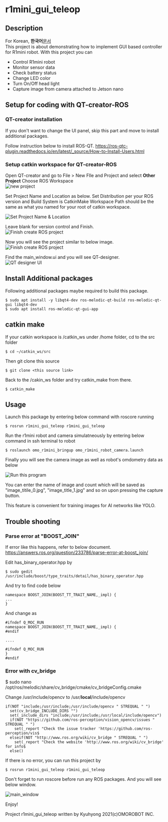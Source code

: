 # r1mini_gui_teleop

## Description

For Korean, **한국어**[문서](README_KR.md)  
This project is about demonstrating how to implement GUI based controller for R1mini robot.
With this project you can  

- Control R1mini robot  
- Monitor sensor data  
- Check battery status  
- Change LED color  
- Turn On/Off head light  
- Capture image from camera attached to Jetson nano  

## Setup for coding with QT-creator-ROS

### QT-creator installation

If you don't want to change the UI panel, skip this part and move to install additional packages.

Follow instruction below to install ROS-QT.
https://ros-qtc-plugin.readthedocs.io/en/latest/_source/How-to-Install-Users.html

### Setup catkin workspace for QT-creator-ROS

Open QT-creator and go to File > New FIle and Project and select **Other Project** 
Choose ROS Workspace  
![new project](img/qtsetup1.png)  

Set Project Name and Location as below.
Set Distribution per your ROS version and Build System is CatkinMake
Workspace Path should be the same as what you named for your root of catkin workspace.

![Set Project Name & Location](img/qtsetup2.png)  

Leave blank for version control and Finish.  
![Finish create ROS project](img/qtsetup3.png)  

Now you will see the project similar to below image.  
![Finish create ROS project](img/qtsetup4.png)  

Find the main_window.ui and you will see QT-designer.  
![QT designer UI](img/qtsetup5.png)  

## Install Additional packages

Following additional packages maybe required to build this package.

```
$ sudo apt install -y libqt4-dev ros-melodic-qt-build ros-melodic-qt-gui libqt4-dev
$ sudo apt install ros-melodic-qt-gui-app
```

## catkin make

If your catkin workspace is /catkin_ws under /home folder, cd to the src folder
```
$ cd ~/catkin_ws/src
```
Then git clone this source
```
$ git clone <this source link>
```
Back to the /cakin_ws folder and try catkin_make from there.
```
$ catkin_make
```

## Usage

Launch this package by entering below command with roscore running

```
$ rosrun r1mini_gui_teleop r1mini_gui_teleop
```

Run the r1mini robot and camera simulatneously by entering below command in ssh terminal to robot
```
$ roslaunch omo_r1mini_bringup omo_r1mini_robot_camera.launch
```

Finally you will see the camera image as well as robot's omdometry data as below

![Run this program](img/running1.png)  

You can enter the name of image and count which will be saved as "image_titile_0.jpg", "image_title_1.jpg" and so on upon pressing the capture button.

This feature is convenient for training images for AI networks like YOLO.  

## Trouble shooting

### Parse error at "BOOST_JOIN"

If error like this happens, refer to below document.
https://answers.ros.org/question/233786/parse-error-at-boost_join/

Edit has_binary_operator.hpp by

```
$ sudo gedit /usr/include/boost/type_traits/detail/has_binary_operator.hpp
```

And try to find code below

```
namespace BOOST_JOIN(BOOST_TT_TRAIT_NAME,_impl) {
...
}
```
And change as 
```
#ifndef Q_MOC_RUN
namespace BOOST_JOIN(BOOST_TT_TRAIT_NAME,_impl) {
#endif

....

#ifndef Q_MOC_RUN
}
#endif

```

### Error with cv_bridge

$ sudo nano /opt/ros/melodic/share/cv_bridge/cmake/cv_bridgeConfig.cmake

Change /usr/include/opencv to /usr/**local**/include/opencv

```
if(NOT "include;/usr/include;/usr/include/opencv " STREQUAL " ")
  set(cv_bridge_INCLUDE_DIRS "")
  set(_include_dirs "include;/usr/include;/usr/local/include/opencv")
  if(NOT "https://github.com/ros-perception/vision_opencv/issues " STREQUAL " ")
    set(_report "Check the issue tracker 'https://github.com/ros-perception/vis$
  elseif(NOT "http://www.ros.org/wiki/cv_bridge " STREQUAL " ")
    set(_report "Check the website 'http://www.ros.org/wiki/cv_bridge' for info$
  else()
```

If there is no error, you can run this project by
```
$ rosrun r1mini_gui_teleop r1mini_gui_teleop
```
Don't forget to run roscore before run any ROS packages.
And you will see below window.

![main_window](img/main_window.png)

Enjoy!

Project r1mini_gui_teleop written by Kyuhyong
2021(c)OMOROBOT INC.
